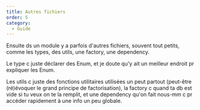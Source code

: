```yaml
---
title: Autres fichiers
order: 5
category:
  - Guide
---
```


Ensuite ds un module y a parfois d'autres fichiers, souvent tout petits, comme les types, des utils, une factory, une dependency.

Le type c juste déclarer des Enum, et je doute qu'y ait un meilleur endroit pr expliquer les Enum.

Les utils c juste des fonctions utilitaires utilisées un peut partout (peut-être (ré)évoquer le grand principe de factorisation), la factory c quand ta db est vide si tu veux on te la remplit, et une dependency qu'on fait nous-mm c pr accéder rapidement à une info un peu globale.
